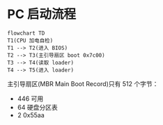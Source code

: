 # PC 启动流程

```mermaid
flowchart TD
T1(CPU 加电自检)
T1 --> T2(进入 BIOS)
T2 --> T3(主引导扇区 boot 0x7c00)
T3 --> T4(读取 loader)
T4 --> T5(进入 loader)
```

主引导扇区(MBR Main Boot Record)只有 512 个字节：

- 446 可用
- 64 硬盘分区表
- 2 0x55aa
